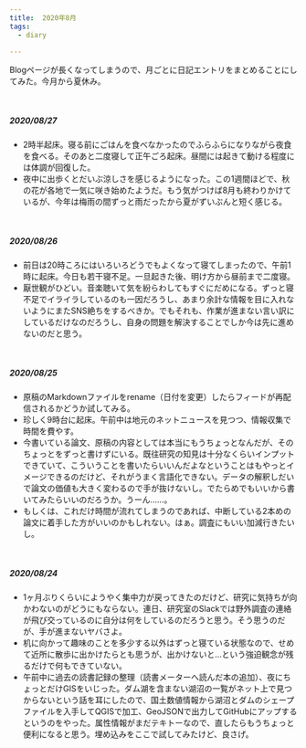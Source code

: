 ```yaml
---
title:  2020年8月
tags:
  - diary

---
```


Blogページが長くなってしまうので、月ごとに日記エントリをまとめることにしてみた。今月から夏休み。

<!--more-->
<br>

##### 2020/08/27

- 2時半起床。寝る前にごはんを食べなかったのでふらふらになりながら夜食を食べる。そのあと二度寝して正午ごろ起床。昼間には起きて動ける程度には体調が回復した。
- 夜中に出歩くとだいぶ涼しさを感じるようになった。この1週間ほどで、秋の花が各地で一気に咲き始めたようだ。もう気がつけば8月も終わりかけているが、今年は梅雨の間ずっと雨だったから夏がずいぶんと短く感じる。

<br>

##### 2020/08/26

- 前日は20時ころにはいろいろどうでもよくなって寝てしまったので、午前1時に起床。今日も若干寝不足。一旦起きた後、明け方から昼前まで二度寝。
- 厭世観がひどい。音楽聴いて気を紛らわしてもすぐにだめになる。ずっと寝不足でイライラしているのも一因だろうし、あまり余計な情報を目に入れないようにまたSNS絶ちをするべきか。でもそれも、作業が進まない言い訳にしているだけなのだろうし、自身の問題を解決することでしか今は先に進めないのだと思う。

<br>

##### 2020/08/25

- 原稿のMarkdownファイルをrename（日付を変更）したらフィードが再配信されるかどうか試してみる。
- 珍しく9時台に起床。午前中は地元のネットニュースを見つつ、情報収集で時間を費やす。
- 今書いている論文、原稿の内容としては本当にもうちょっとなんだが、そのちょっとをずっと書けずにいる。既往研究の知見は十分なくらいインプットできていて、こういうことを書いたらいいんだよなということはもやっとイメージできるのだけど、それがうまく言語化できない。データの解釈しだいで論文の価値も大きく変わるので手が抜けないし。でたらめでもいいから書いてみたらいいのだろうか。うーん……。
- もしくは、これだけ時間が流れてしまうのであれば、中断している2本めの論文に着手した方がいいのかもしれない。はぁ。調査にもいい加減行きたいし。

<br>

##### 2020/08/24

- 1ヶ月ぶりくらいにようやく集中力が戻ってきたのだけど、研究に気持ちが向かわないのがどうにもならない。連日、研究室のSlackでは野外調査の連絡が飛び交っているのに自分は何をしているのだろうと思う。そう思うのだが、手が進まないヤバさよ。
- 机に向かって趣味のことを多少する以外はずっと寝ている状態なので、せめて近所に散歩に出かけたらとも思うが、出かけないと…という強迫観念が残るだけで何もできていない。
- 午前中に過去の読書記録の整理（読書メーターへ読んだ本の追加）、夜にちょっとだけGISをいじった。ダム湖を含まない湖沼の一覧がネット上で見つからないという話を耳にしたので、国土数値情報から湖沼とダムのシェープファイルを入手してQGISで加工、GeoJSONで出力してGitHubにアップするというのをやった。属性情報がまだテキトーなので、直したらもうちょっと便利になると思う。埋め込みをここで試してみたけど、良さげ。

<div align="center">
<script src="https://embed.github.com/view/geojson/hakobera-ss/lake-and-dam/master/natural-lake.geojson"></script>
</div>
